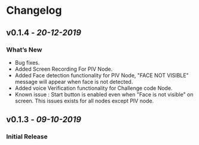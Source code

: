 # Changelog

## **v0.1.4** - *20-12-2019*
### What’s New
- Bug fixes.
- Added Screen Recording For PIV Node.
- Added Face detection functionality for PIV Node, "FACE NOT VISIBLE" message will appear when face is not detected.
- Added voice Verification functionality for Challenge code Node. 
- Known issue : Start button is enabled even when "Face is not visible" on screen. This issues exists for all nodes except PIV node.

## **v0.1.3** - *09-10-2019*
### Initial Release
 
